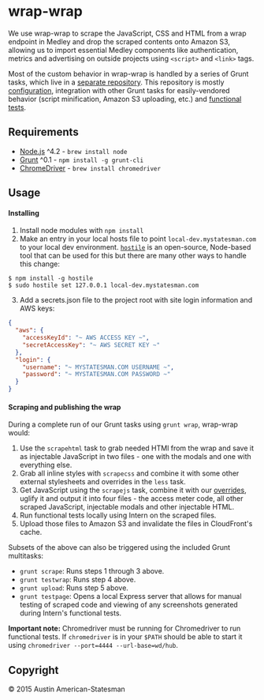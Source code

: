 # wrap-wrap

We use wrap-wrap to scrape the JavaScript, CSS and HTML from a wrap endpoint in Medley and drop the scraped contents onto Amazon S3, allowing us to import essential Medley components like authentication, metrics and advertising on outside projects using `<script>` and `<link>` tags.

Most of the custom behavior in wrap-wrap is handled by a series of Grunt tasks, which live in a [separate repository](https://github.com/statesman/grunt-wrap-scrape). This repository is mostly [configuration](Gruntfile.js), integration with other Grunt tasks for easily-vendored behavior (script minification, Amazon S3 uploading, etc.) and [functional tests](tests/intern.js).

## Requirements
- [Node.js](https://nodejs.org/) ^4.2 - `brew install node`
- [Grunt](http://gruntjs.com/) ^0.1 - `npm install -g grunt-cli`
- [ChromeDriver](https://sites.google.com/a/chromium.org/chromedriver/) - `brew install chromedriver`

## Usage

#### Installing
1. Install node modules with `npm install`
2. Make an entry in your local hosts file to point `local-dev.mystatesman.com` to your local dev environment. [`hostile`](https://github.com/feross/hostile) is an open-source, Node-based tool that can be used for this but there are many other ways to handle this change:

  ```
  $ npm install -g hostile
  $ sudo hostile set 127.0.0.1 local-dev.mystatesman.com
  ```

3. Add a secrets.json file to the project root with site login information and AWS keys:

  ```json
  {
    "aws": {
      "accessKeyId": "~ AWS ACCESS KEY ~",
      "secretAccessKey": "~ AWS SECRET KEY ~"
    },
    "login": {
      "username": "~ MYSTATESMAN.COM USERNAME ~",
      "password": "~ MYSTATESMAN.COM PASSWORD ~"
    }
  }
  ```

#### Scraping and publishing the wrap

During a complete run of our Grunt tasks using `grunt wrap`, wrap-wrap would:

1. Use the `scrapehtml` task to grab needed HTMl from the wrap and save it as injectable JavaScript in two files - one with the modals and one with everything else.
2. Grab all inline styles with `scrapecss` and combine it with some other external stylesheets and overrides in the `less` task.
3. Get JavaScript using the `scrapejs` task, combine it with our [overrides](overrides/), uglify it and output it into four files - the access meter code, all other scraped JavaScript, injectable modals and other injectable HTML.
4. Run functional tests locally using Intern on the scraped files.
5. Upload those files to Amazon S3 and invalidate the files in CloudFront's cache.

Subsets of the above can also be triggered using the included Grunt multitasks:
- `grunt scrape`: Runs steps 1 through 3 above.
- `grunt testwrap`: Runs step 4 above.
- `grunt upload`: Runs step 5 above.
- `grunt testpage`: Opens a local Express server that allows for manual testing of scraped code and viewing of any screenshots generated during Intern's functional tests.

**Important note:** Chromedriver must be running for Chromedriver to run functional tests. If `chromedriver` is in your `$PATH` should be able to start it using `chromedriver --port=4444 --url-base=wd/hub`.

## Copyright

&copy; 2015 Austin American-Statesman
